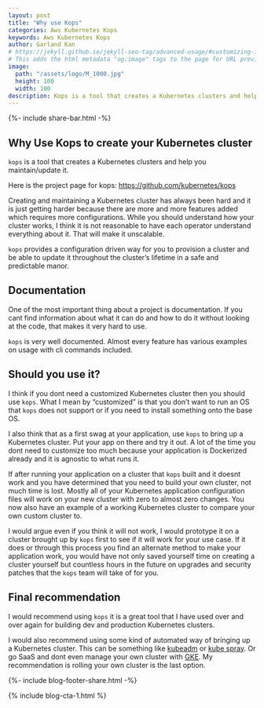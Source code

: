 ```yaml
---
layout: post
title: "Why use Kops"
categories: Aws Kubernetes Kops
keywords: Aws Kubernetes Kops
author: Garland Kan
# https://jekyll.github.io/jekyll-seo-tag/advanced-usage/#customizing-image-output
# This adds the html metadata "og:image" tags to the page for URL previews
image:
  path: "/assets/logo/M_1000.jpg"
  height: 100
  width: 100
description: Kops is a tool that creates a Kubernetes clusters and help you maintain/update it
---
```

{%- include share-bar.html -%}

## Why Use Kops to create your Kubernetes cluster

`kops` is a tool that creates a Kubernetes clusters and help you maintain/update it.

Here is the project page for kops: <https://github.com/kubernetes/kops>

Creating and maintaining a Kubernetes cluster has always been hard and it is just getting harder because there are more and more features added which requires more configurations. While you should understand how your cluster works, I think it is not reasonable to have each operator understand everything about it. That will make it unscalable.

`kops` provides a configuration driven way for you to provision a cluster and be able to update it throughout the cluster’s lifetime in a safe and predictable manor.

## Documentation

One of the most important thing about a project is documentation. If you cant find information about what it can do and how to do it without looking at the code, that makes it very hard to use.

`kops` is very well documented. Almost every feature has various examples on usage with cli commands included.

## Should you use it?

I think if you dont need a customized Kubernetes cluster then you should use `kops`. What I mean by “customized” is that you don’t want to run an OS that `kops` does not support or if you need to install something onto the base OS.

I also think that as a first swag at your application, use `kops` to bring up a Kubernetes cluster. Put your app on there and try it out. A lot of the time you dont need to customize too much because your application is Dockerized already and it is agnostic to what runs it.

If after running your application on a cluster that `kops` built and it doesnt work and you have determined that you need to build your own cluster, not much time is lost. Mostly all of your Kubernetes application configuration files will work on your new cluster with zero to almost zero changes. You now also have an example of a working Kubernetes cluster to compare your own custom cluster to.

I would argue even if you think it will not work, I would prototype it on a cluster brought up by `kops` first to see if it will work for your use case. If it does or through this process you find an alternate method to make your application work, you would have not only saved yourself time on creating a cluster yourself but countless hours in the future on upgrades and security patches that the `kops` team will take of for you.

## Final recommendation

I would recommend using `kops` it is a great tool that I have used over and over again for building dev and production Kubernetes clusters.

I would also recommend using some kind of automated way of bringing up a Kubernetes cluster. This can be something like [kubeadm][kubadm] or [kube spray][kube-spray]. Or go SaaS and dont even manage your own cluster with [GKE][gke]. My recommendation is rolling your own cluster is the last option.


[kubadm]: https://kubernetes.io/docs/setup/independent/create-cluster-kubeadm/
[kube-spray]: https://github.com/kubernetes-incubator/kubespray
[gke]: https://cloud.google.com/kubernetes-engine/

<!-- Bog footer share -->
{%- include blog-footer-share.html -%}

{% include blog-cta-1.html %}
